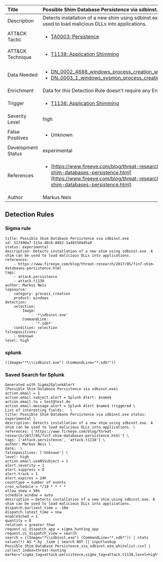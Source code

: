 | Title                | Possible Shim Database Persistence via sdbinst.exe                                                                                                                                                 |
|:---------------------|:------------------------------------------------------------------------------------------------------------------------------------------------------------|
| Description          | Detects installation of a new shim using sdbinst.exe. A shim can be used to load malicious DLLs into applications.                                                                                                                                           |
| ATT&amp;CK Tactic    |  <ul><li>[TA0003: Persistence](https://attack.mitre.org/tactics/TA0003)</li></ul>  |
| ATT&amp;CK Technique | <ul><li>[T1138: Application Shimming](https://attack.mitre.org/techniques/T1138)</li></ul>  |
| Data Needed          | <ul><li>[DN_0002_4688_windows_process_creation_with_commandline](../Data_Needed/DN_0002_4688_windows_process_creation_with_commandline.md)</li><li>[DN_0003_1_windows_sysmon_process_creation](../Data_Needed/DN_0003_1_windows_sysmon_process_creation.md)</li></ul>  |
| Enrichment           |  Data for this Detection Rule doesn't require any Enrichments.  |
| Trigger              | <ul><li>[T1138: Application Shimming](../Triggers/T1138.md)</li></ul>  |
| Severity Level       | high |
| False Positives      | <ul><li>Unknown</li></ul>  |
| Development Status   | experimental |
| References           | <ul><li>[https://www.fireeye.com/blog/threat-research/2017/05/fin7-shim-databases-persistence.html](https://www.fireeye.com/blog/threat-research/2017/05/fin7-shim-databases-persistence.html)</li></ul>  |
| Author               | Markus Neis |


## Detection Rules

### Sigma rule

```
title: Possible Shim Database Persistence via sdbinst.exe
id: 517490a7-115a-48c6-8862-1a481504d5a8
status: experimental
description: Detects installation of a new shim using sdbinst.exe. A shim can be used to load malicious DLLs into applications.
references:
    - https://www.fireeye.com/blog/threat-research/2017/05/fin7-shim-databases-persistence.html
tags:
    - attack.persistence
    - attack.t1138
author: Markus Neis
logsource:
    category: process_creation
    product: windows
detection:
    selection:
        Image:
            - '*\sdbinst.exe'
        CommandLine:
            - '*.sdb*'
    condition: selection
falsepositives:
    - Unknown
level: high

```





### splunk
    
```
((Image="*\\\\sdbinst.exe") (CommandLine="*.sdb*"))
```






### Saved Search for Splunk

```
Generated with Sigma2SplunkAlert
[Possible Shim Database Persistence via sdbinst.exe]
action.email = 1
action.email.subject.alert = Splunk Alert: $name$
action.email.to = test@test.de
action.email.message.alert = Splunk Alert $name$ triggered \
List of interesting fields:   \
title: Possible Shim Database Persistence via sdbinst.exe status: experimental \
description: Detects installation of a new shim using sdbinst.exe. A shim can be used to load malicious DLLs into applications. \
references: ['https://www.fireeye.com/blog/threat-research/2017/05/fin7-shim-databases-persistence.html'] \
tags: ['attack.persistence', 'attack.t1138'] \
author: Markus Neis \
date:  \
falsepositives: ['Unknown'] \
level: high
action.email.useNSSubject = 1
alert.severity = 1
alert.suppress = 0
alert.track = 1
alert.expires = 24h
counttype = number of events
cron_schedule = */10 * * * *
allow_skew = 50%
schedule_window = auto
description = Detects installation of a new shim using sdbinst.exe. A shim can be used to load malicious DLLs into applications.
dispatch.earliest_time = -10m
dispatch.latest_time = now
enableSched = 1
quantity = 0
relation = greater than
request.ui_dispatch_app = sigma_hunting_app
request.ui_dispatch_view = search
search = ((Image="*\\sdbinst.exe") (CommandLine="*.sdb*")) | stats values(*) AS * by _time | search NOT [| inputlookup Possible_Shim_Database_Persistence_via_sdbinst.exe_whitelist.csv] | collect index=threat-hunting marker="sigma_tag=attack.persistence,sigma_tag=attack.t1138,level=high"
```
